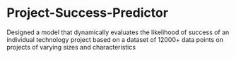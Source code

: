 # Project-Success-Predictor
Designed a model that dynamically evaluates the likelihood of success of an individual technology project based on a dataset of 12000+ data points on projects of varying sizes and characteristics
